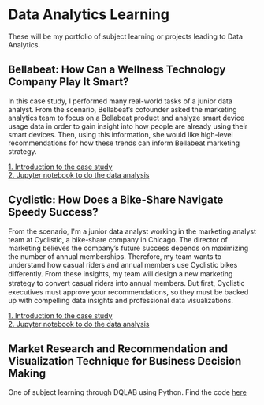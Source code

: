 # Data Analytics Learning
These will be my portfolio of subject learning or projects leading to Data Analytics.

## Bellabeat: How Can a Wellness Technology Company Play It Smart? 

In this case study, I performed many real-world tasks of a junior data analyst. From the scenario, Bellabeat’s cofounder asked the marketing analytics team to focus on a Bellabeat product and analyze smart device usage data in order to gain insight into how people are already using their smart devices. Then, using this information, she would like high-level recommendations for how these trends can inform Bellabeat marketing strategy. 

[1. Introduction to the case study](https://github.com/jundiya/Portfolio/tree/main/Bellabeat)<br/>
[2. Jupyter notebook to do the data analysis](https://github.com/jundiya/Portfolio/blob/main/Bellabeat/bellabeat-jupyter.ipynb)

## Cyclistic: How Does a Bike-Share Navigate Speedy Success?
From the scenario, I'm a junior data analyst working in the marketing analyst team at Cyclistic, a bike-share company in Chicago. The director of marketing believes the company’s future success depends on maximizing the number of annual memberships. Therefore, my team wants to understand how casual riders and annual members use Cyclistic bikes diﬀerently. From these insights, my team will design a new marketing strategy to convert casual riders into annual members. But ﬁrst, Cyclistic executives must approve your recommendations, so they must be backed up with compelling data insights and professional data visualizations.

[1. Introduction to the case study](https://github.com/jundiya/Portfolio/tree/main/Cyclistic)<br/>
[2. Jupyter notebook to do the data analysis](https://github.com/jundiya/Portfolio/blob/main/Cyclistic/cyclistic.ipynb)

## Market Research and Recommendation and Visualization Technique for Business Decision Making

One of subject learning through DQLAB using Python. Find the code [here](https://github.com/jundiya/Portfolio/blob/main/BusinessDecisionResearch/Business%20Decision%20Research%20(Modified%20from%20DQLAB).py)
